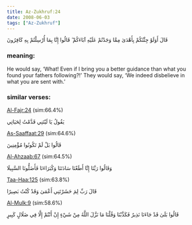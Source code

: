 ```yaml
---
title: Az-Zukhruf:24
date: 2008-06-03
tags: ["Az-Zukhruf"]
---
```

قَالَ أَوَلَوْ جِئْتُكُمْ بِأَهْدَىٰ مِمَّا وَجَدْتُمْ عَلَيْهِ آبَاءَكُمْ ۖ قَالُوا إِنَّا بِمَا أُرْسِلْتُمْ بِهِ كَافِرُونَ
### meaning: 
He would say, ‘What! Even if I bring you a better guidance than what you found your fathers following?!’ They would say, ‘We indeed disbelieve in what you are sent with.’
### similar verses: 

[Al-Fajr:24](/89/24) (sim:66.4%)

يَقُولُ يَا لَيْتَنِي قَدَّمْتُ لِحَيَاتِي

[As-Saaffaat:29](/37/29) (sim:64.6%)

قَالُوا بَلْ لَمْ تَكُونُوا مُؤْمِنِينَ

[Al-Ahzaab:67](/33/67) (sim:64.5%)

وَقَالُوا رَبَّنَا إِنَّا أَطَعْنَا سَادَتَنَا وَكُبَرَاءَنَا فَأَضَلُّونَا السَّبِيلَا

[Taa-Haa:125](/20/125) (sim:63.8%)

قَالَ رَبِّ لِمَ حَشَرْتَنِي أَعْمَىٰ وَقَدْ كُنْتُ بَصِيرًا

[Al-Mulk:9](/67/9) (sim:58.6%)

قَالُوا بَلَىٰ قَدْ جَاءَنَا نَذِيرٌ فَكَذَّبْنَا وَقُلْنَا مَا نَزَّلَ اللَّهُ مِنْ شَيْءٍ إِنْ أَنْتُمْ إِلَّا فِي ضَلَالٍ كَبِيرٍ
